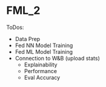 # FML_2
ToDos:

- Data Prep
- Fed NN Model Training
- Fed ML Model Training
- Connection to W&B (upload stats)
  - Explainability
  - Performance
  - Eval Accuracy
